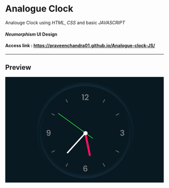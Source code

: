 # Analogue Clock
Analouge Clock using *HTML*, *CSS* and basic  *JAVASCRIPT* 
#### *Neumorphism* UI Design


#### Access link : https://praveenchandra01.github.io/Analogue-clock-JS/
---
## Preview
![](https://github.com/praveenchandra01/Analogue-clock-JS/blob/master/preview.png)
